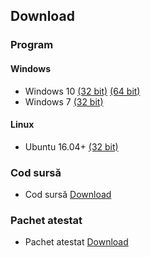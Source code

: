 ## Download

### Program

#### Windows
- Windows 10 [(32 bit)](https://gofile.io/?c=hrsYCm) [(64 bit)](https://gofile.io/?c=2VRSHZ)
- Windows 7 [(32 bit)](https://gofile.io/?c=1zS4Lv)

#### Linux
- Ubuntu 16.04+ [(32 bit)](https://gofile.io/?c=Sy4n27)


### Cod sursă
- Cod sursă [Download](https://gofile.io/?c=CtKo2S)


### Pachet atestat
- Pachet atestat [Download](https://gofile.io/?c=omfsAS)
